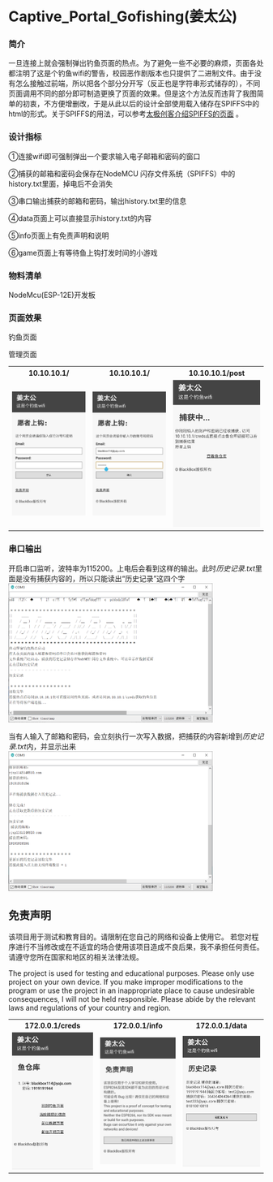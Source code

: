 # Captive_Portal_Gofishing(姜太公)
### 简介

一旦连接上就会强制弹出钓鱼页面的热点。为了避免一些不必要的麻烦，页面各处都注明了这是个钓鱼wifi的警告，校园恶作剧版本也只提供了二进制文件。由于没有怎么接触过前端，所以把各个部分分开写（反正也是字符串形式储存的），不同页面调用不同的部分即可制造更换了页面的效果。但是这个方法反而违背了我图简单的初衷，不方便增删改，于是从此以后的设计全部使用载入储存在SPIFFS中的html的形式。关于SPIFFS的用法，可以参考[太极创客介绍SPIFFS的页面](http://www.taichi-maker.com/homepage/esp8266-nodemcu-iot/iot-c/spiffs/) 。



### 设计指标

①连接wifi即可强制弹出一个要求输入电子邮箱和密码的窗口

②捕获的邮箱和密码会保存在NodeMCU 闪存文件系统（SPIFFS）中的history.txt里面，掉电后不会消失

③串口输出捕获的邮箱和密码，输出history.txt里的信息

④data页面上可以直接显示history.txt的内容

⑤info页面上有免责声明和说明

⑥game页面上有等待鱼上钩打发时间的小游戏



### 物料清单

NodeMcu(ESP-12E)开发板



### 页面效果

钓鱼页面

<table>
  <tr>
    <th>10.10.10.1/</th>
    <th>10.10.10.1/</th> 
    <th>10.10.10.1/post</th>
  </tr>
  <tr>
    <td><img src="img/1.jpg" title="index"></td>
    <td><img src="img/2.jpg" title="index"></td>
    <td><img src="img/3.jpg" title="post"></td>


管理页面

<table>
  <tr>
    <th>172.0.0.1/creds</th>
    <th>172.0.0.1/info</th> 
    <th>172.0.0.1/data</th>
  </tr>
  <tr>
    <td><img src="img/4.jpg" title="creds"></td>
    <td><img src="img/5.jpg" title="info"></td>
    <td><img src="img/6.jpg" title="data"></td>



### 串口输出
开启串口监听，波特率为115200。上电后会看到这样的输出。此时*历史记录.txt*里面是没有捕获内容的，所以只能读出“历史记录”这四个字
<img width="80%" src="img/7.png">

当有人输入了邮箱和密码，会立刻执行一次写入数据，把捕获的内容新增到*历史记录.txt*内，并显示出来
<img width="80%" src="img/8.png">



## 免责声明
该项目用于测试和教育目的。请限制在您自己的网络和设备上使用它。 若您对程序进行不当修改或在不适宜的场合使用该项目造成不良后果，我不承担任何责任。请遵守您所在国家和地区的相关法律法规。

The project is used for testing and educational purposes. Please only use project on your own device. If you make improper modifications to the program or use the project in an inappropriate place to cause undesirable consequences, I will not be held responsible. Please abide by the relevant laws and regulations of your country and region.